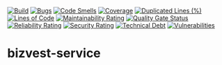 [![Build](https://github.com/git-catwalk/bizvest-service/actions/workflows/maven.yml/badge.svg)](https://github.com/git-catwalk/bizvest-service/actions/workflows/quality.yml)
[![Bugs](/api/project_badges/measure?project=com.bluntsoftware%3Abizvest-service&metric=bugs)](/dashboard?id=com.bluntsoftware%3Abizvest-service)
[![Code Smells](/api/project_badges/measure?project=com.bluntsoftware%3Abizvest-service&metric=code_smells)](/dashboard?id=com.bluntsoftware%3Abizvest-service)
[![Coverage](/api/project_badges/measure?project=com.bluntsoftware%3Abizvest-service&metric=coverage)](/dashboard?id=com.bluntsoftware%3Abizvest-service)
[![Duplicated Lines (%)](/api/project_badges/measure?project=com.bluntsoftware%3Abizvest-service&metric=duplicated_lines_density)](/dashboard?id=com.bluntsoftware%3Abizvest-service)
[![Lines of Code](/api/project_badges/measure?project=com.bluntsoftware%3Abizvest-service&metric=ncloc)](/dashboard?id=com.bluntsoftware%3Abizvest-service)
[![Maintainability Rating](/api/project_badges/measure?project=com.bluntsoftware%3Abizvest-service&metric=sqale_rating)](/dashboard?id=com.bluntsoftware%3Abizvest-service)
[![Quality Gate Status](/api/project_badges/measure?project=com.bluntsoftware%3Abizvest-service&metric=alert_status)](/dashboard?id=com.bluntsoftware%3Abizvest-service)
[![Reliability Rating](/api/project_badges/measure?project=com.bluntsoftware%3Abizvest-service&metric=reliability_rating)](/dashboard?id=com.bluntsoftware%3Abizvest-service)
[![Security Rating](/api/project_badges/measure?project=com.bluntsoftware%3Abizvest-service&metric=security_rating)](/dashboard?id=com.bluntsoftware%3Abizvest-service)
[![Technical Debt](/api/project_badges/measure?project=com.bluntsoftware%3Abizvest-service&metric=sqale_index)](/dashboard?id=com.bluntsoftware%3Abizvest-service)
[![Vulnerabilities](/api/project_badges/measure?project=com.bluntsoftware%3Abizvest-service&metric=vulnerabilities)](/dashboard?id=com.bluntsoftware%3Abizvest-service) 

# bizvest-service
